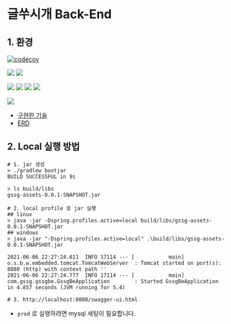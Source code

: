 # 글쑤시개 Back-End

## 1. 환경

[![codecov](https://codecov.io/gh/Dogcument/gssg-assets/branch/master/graph/badge.svg?token=Y3ZHZKHU2Z)](https://codecov.io/gh/Dogcument/gssg-assets)

![](https://img.shields.io/badge/spring%20boot-2.5.0-green) ![](https://img.shields.io/badge/java-11-green)

![](https://img.shields.io/badge/h2-1.4.200-blue) ![](https://img.shields.io/badge/mysql-8.0.25-blue) ![](https://img.shields.io/badge/jpa-%20-blue) ![](https://img.shields.io/badge/querydsl-%20-blue)

![](https://img.shields.io/badge/git%20action-%20-yellow)

- [구현한 기술](https://github.com/Dogcument/gssg-assets/wiki/%EA%B5%AC%ED%98%84%ED%95%9C-%EA%B8%B0%EC%88%A0-&-%EA%B8%B0%EB%8A%A5)
- [ERD](https://github.com/Dogcument/gssg-assets/wiki/ERD)

## 2. Local 실행 방법

```shell
# 1. jar 생성
> ./gradlew bootjar
BUILD SUCCESSFUL in 9s

> ls build/libs
gssg-assets-0.0.1-SNAPSHOT.jar

# 2. local profile 로 jar 실행
## linux
> java -jar -Dspring.profiles.active=local build/libs/gssg-assets-0.0.1-SNAPSHOT.jar
## windows
> java -jar "-Dspring.profiles.active=local" .\build/libs/gssg-assets-0.0.1-SNAPSHOT.jar

2021-06-06 22:27:24.611  INFO 17114 --- [           main] o.s.b.w.embedded.tomcat.TomcatWebServer  : Tomcat started on port(s): 8080 (http) with context path ''
2021-06-06 22:27:24.777  INFO 17114 --- [           main] com.gssg.gssgbe.GssgBeApplication        : Started GssgBeApplication in 4.857 seconds (JVM running for 5.4)

# 3. http://localhost:8080/swagger-ui.html
```

- `prod` 로 실행하려면 mysql 세팅이 필요합니다.

